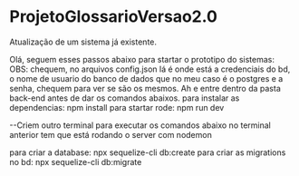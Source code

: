 # ProjetoGlossarioVersao2.0
Atualização de um sistema já existente.

Olá, seguem esses passos abaixo para startar o prototipo do sistemas: 
OBS: chequem, no arquivos config.json lá é onde está a credenciais do bd, o nome de usuario do banco de dados que no meu caso é o postgres e a senha,
chequem para ver se são os mesmos.
Ah e entre dentro da pasta back-end antes de dar os comandos abaixos.
para instalar as dependencias:
    npm install
para startar rode:
    npm run dev

--Criem outro terminal para executar os comandos abaixo no terminal anterior tem que está rodando o server com nodemon

para criar a database:
    npx sequelize-cli db:create
para criar as migrations no bd:
    npx sequelize-cli db:migrate

